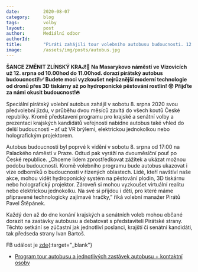```yaml
---
date:         2020-08-07
category:     blog
tags:         volby
layout:       post
author:       Mediální odbor
authorId:
title:        "Piráti zahájili tour volebního autobusu budoucnosti. 12.8.2020 zastaví i ve Vizovicích!"
image:        /assets/img/posts/autobus.jpg
---  
```

**ŠANCE ZMĚNIT ZLÍNSKÝ KRAJ!🖤
Na Masarykovo náměstí ve Vizovicích už 12. srpna od 10.00hod do 11.00hod. dorazí pirátský autobus budoucnosti!✅ Budete moci vyzkoušet nejrůznější moderní technologie od dronů přes 3D tiskárny až po hydroponické pěstování rostlin! 😲
Přijďte za námi okusit budoucnost!🔥**

Speciální pirátský volební autobus zahájil v sobotu 8. srpna 2020 svou předvolební jízdu, v průběhu dvou měsíců zavítá do všech koutů České republiky. Kromě představení programu pro krajské a senátní volby a prezentaci krajských kandidátů veřejnosti nabídne autobus také vhled do delší budoucnosti – ať už VR brýlemi, elektrickou jednokolkou nebo holografickým projektorem.

Autobus budoucnosti byl poprvé k vidění v sobotu 8. srpna od 17:00 na Palackého náměstí v Praze. Odtud pak vyráží na dvouměsíční pouť po České republice. „Chceme lidem zprostředkovat zážitek a ukázat možnou podobu budoucnosti. Kromě volebního programu bude autobus ukazovat i vize odborníků o budoucnosti v řízených oblastech. Lidé, kteří navštíví naše akce, mohou vidět hydroponický systém na pěstování plodin, 3D tiskárnu nebo holografický projektor. Zároveň si mohou vyzkoušet virtuální realitu nebo elektrickou jednokolku. Na své si přijdou i děti, pro které máme připravené technologicky zajímavé hračky,” říká volební manažer Pirátů Pavel Štěpánek.

Každý den až do dne konání krajských a senátních voleb mohou občané dorazit na zastávky autobusu a debatovat s představiteli Pirátské strany. Těchto setkání se zúčastní jak jednotliví poslanci, krajští či senátní kandidáti, tak předseda strany Ivan Bartoš. 



FB událost je [zde](https://www.facebook.com/events/241121293543863/){:target="_blank"}
 

* [Program tour autobusu a jednotlivých zastávek autobusu + kontaktní osoby](https://pirati.cz/assets/pdf/Roadplan-autobus.pdf)
